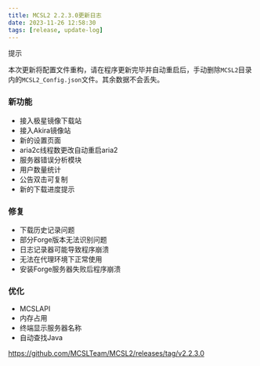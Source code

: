 ```yaml
---
title: MCSL2 2.2.3.0更新日志
date: 2023-11-26 12:58:30
tags: [release, update-log]
---
```

<div class="custom-block tip">
  <p class="custom-block-title">提示</p>
  <p>本次更新将配置文件重构，请在程序更新完毕并自动重启后，手动删除<code>MCSL2</code>目录内的<code>MCSL2_Config.json</code>文件。其余数据不会丢失。</p>
</div>  


### 新功能  
 - 接入极星镜像下载站  
 - 接入Akira镜像站  
 - 新的设置页面  
 - aria2c线程数更改自动重启aria2  
 - 服务器错误分析模块  
 - 用户数量统计  
 - 公告双击可复制  
 - 新的下载进度提示  
### 修复  
 - 下载历史记录问题  
 - 部分Forge版本无法识别问题  
 - 日志记录器可能导致程序崩溃  
 - 无法在代理环境下正常使用  
 - 安装Forge服务器失败后程序崩溃  
### 优化  
 - MCSLAPI  
 - 内存占用  
 - 终端显示服务器名称  
 - 自动查找Java  
 
https://github.com/MCSLTeam/MCSL2/releases/tag/v2.2.3.0